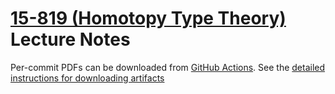 # [15-819 (Homotopy Type Theory)](http://www.cs.cmu.edu/~rwh/courses/hott/) Lecture Notes

Per-commit PDFs can be downloaded from [GitHub Actions](https://github.com/RobertHarper/hott-notes/actions). See the [detailed instructions for downloading artifacts](https://docs.github.com/en/actions/configuring-and-managing-workflows/persisting-workflow-data-using-artifacts#downloading-or-deleting-artifacts)

